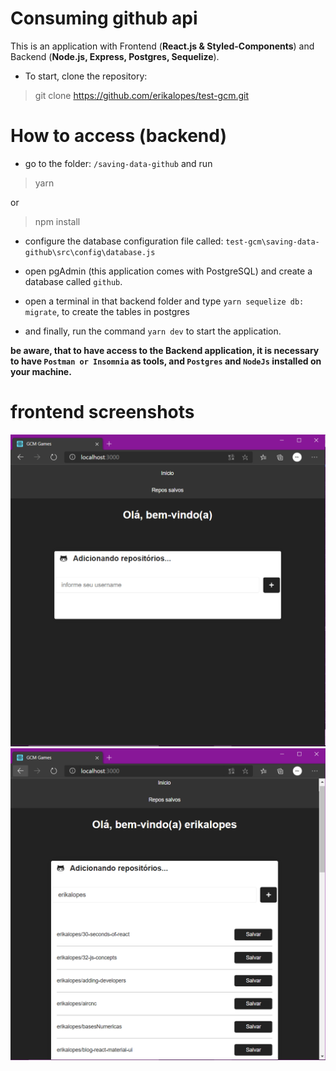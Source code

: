 #  Consuming github api 

This is an application with Frontend (**React.js & Styled-Components**) and Backend (**Node.js, Express, Postgres, Sequelize**).

- To start, clone the repository:

> git clone https://github.com/erikalopes/test-gcm.git

# How to access (backend)

 - go to the folder: `/saving-data-github` and run 

> yarn

 or 

> npm install
- configure the database configuration file called: `test-gcm\saving-data-github\src\config\database.js`
- open pgAdmin (this application comes with PostgreSQL) and create a database called `github`.
-  open a terminal in that backend folder and type `yarn sequelize db: migrate`, to create the tables in postgres

- and finally, run the command `yarn dev` to start the application.

****be aware, that to have access to the Backend application, it is necessary to have `Postman or Insomnia` as tools, and `Postgres` and `NodeJs` installed on your machine.****

# frontend screenshots
![print 1](./consuming-github-api/screenshots/image1.PNG)
![print 2](./consuming-github-api/screenshots/image2.PNG)